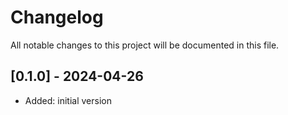 # Changelog

All notable changes to this project will be documented in this file.

## [0.1.0] - 2024-04-26

- Added: initial version
